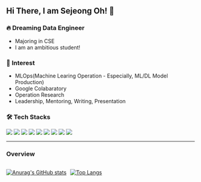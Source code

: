 ## **Hi There, I am Sejeong Oh!** 👋


### 🔥 **Dreaming Data Engineer**
- Majoring in CSE
- I am an ambitious student!

### 🍑 **Interest**
- MLOps(Machine Learing Operation - Especially, ML/DL Model Production)
- Google Colabaratory
- Operation Research
- Leadership, Mentoring, Writing, Presentation

### 🛠 **Tech Stacks**

<img src="https://img.shields.io/badge/Python-3766AB?style=flat-square&logo=Python&logoColor=white"/> <img src="https://img.shields.io/badge/C-A8B9CC?style=flat-square&logo=C&logoColor=white"/>
<img src="https://img.shields.io/badge/Colab-F9AB00?style=flat-square&logo=Google+Colab&logoColor=white"/>
<img src="https://img.shields.io/badge/TensorFlow-FF6F00?style=flat-square&logo=Tensorflow&logoColor=white"/>
<img src="https://img.shields.io/badge/Keras-D00000?style=flat-square&logo=Keras&logoColor=white"/>
<img src="https://img.shields.io/badge/Scikitlearn-F7931E?style=flat-square&logo=scikit+learn&logoColor=white"/>
<img src="https://img.shields.io/badge/Html5-E34F26?style=flat-square&logo=Html5&logoColor=white"/>
<img src="https://img.shields.io/badge/CSS-1572B6?style=flat-square&logo=CSS3&logoColor=white"/>
<img src="https://img.shields.io/badge/Javascript-F7DF1E?style=flat-square&logo=JavaScript&logoColor=white"/>
<br />
<hr>

<h3><b>Overview</b></h3>
<div style="display:flex; margin-top:10px;">
<div>

[![Anurag's GitHub stats](https://github-readme-stats.vercel.app/api?username=se-jeong-oh&show_icons=true&theme=dracula)](https://github.com/anuraghazra/github-readme-stats)

</div>
<div style="margin-left:10px">

[![Top Langs](https://github-readme-stats.vercel.app/api/top-langs/?username=se-jeong-oh&layout=compact)](https://github.com/anuraghazra/github-readme-stats)

</div>
</div>


